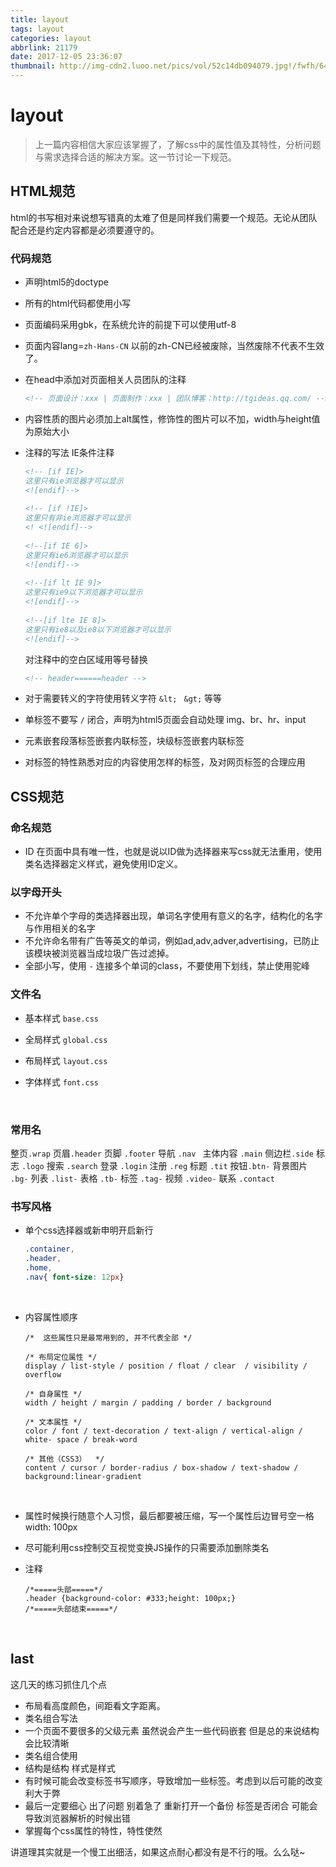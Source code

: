 ```yaml
---
title: layout
tags: layout
categories: layout
abbrlink: 21179
date: 2017-12-05 23:36:07
thumbnail: http://img-cdn2.luoo.net/pics/vol/52c14db094079.jpg!/fwfh/640x452
---
```


<!-- ![layout](http://img-cdn2.luoo.net/pics/vol/52c14db094079.jpg!/fwfh/640x452)-->

<!-- more -->



# layout

> 上一篇内容相信大家应该掌握了，了解css中的属性值及其特性，分析问题与需求选择合适的解决方案。这一节讨论一下规范。



## HTML规范

html的书写相对来说想写错真的太难了但是同样我们需要一个规范。无论从团队配合还是约定内容都是必须要遵守的。

### 代码规范

* 声明html5的doctype

* 所有的html代码都使用小写

* 页面编码采用gbk，在系统允许的前提下可以使用utf-8

* 页面内容lang=`zh-Hans-CN` 以前的zh-CN已经被废除，当然废除不代表不生效了。

* 在head中添加对页面相关人员团队的注释

  ```html
  <!-- 页面设计：xxx | 页面制作：xxx | 团队博客：http://tgideas.qq.com/ -->
  ```

* 内容性质的图片必须加上alt属性，修饰性的图片可以不加，width与height值为原始大小

* 注释的写法 IE条件注释

  ```html
  <!-- [if IE]>
  这里只有ie浏览器才可以显示
  <![endif]-->
   
  <!-- [if !IE]>
  这里只有非ie浏览器才可以显示
  <! <![endif]-->
   
  <!--[if IE 6]>
  这里只有ie6浏览器才可以显示
  <![endif]-->
   
  <!--[if lt IE 9]>
  这里只有ie9以下浏览器才可以显示
  <![endif]-->
   
  <!--[if lte IE 8]>
  这里只有ie8以及ie8以下浏览器才可以显示
  <![endif]-->
  ```

  对注释中的空白区域用等号替换

  ```html
  <!-- header======header -->
  ```

* 对于需要转义的字符使用转义字符 `&lt; ` `&gt;` 等等

* 单标签不要写 `/` 闭合，声明为html5页面会自动处理 img、br、hr、input

* 元素嵌套段落标签嵌套内联标签，块级标签嵌套内联标签

* 对标签的特性熟悉对应的内容使用怎样的标签，及对网页标签的合理应用



## CSS规范

### 命名规范

+ ID 在页面中具有唯一性，也就是说以ID做为选择器来写css就无法重用，使用类名选择器定义样式，避免使用ID定义。



### 以字母开头

* 不允许单个字母的类选择器出现，单词名字使用有意义的名字，结构化的名字与作用相关的名字
* 不允许命名带有广告等英文的单词，例如ad,adv,adver,advertising，已防止该模块被浏览器当成垃圾广告过滤掉。
* 全部小写，使用 `-` 连接多个单词的class，不要使用下划线，禁止使用驼峰



### 文件名

* 基本样式 `base.css`

* 全局样式 `global.css`

* 布局样式 `layout.css`

* 字体样式 `font.css`

  ​

### 常用名

整页`.wrap` 页眉`.header` 页脚 `.footer` 导航 `.nav ` 主体内容 `.main`  侧边栏`.side`  标志 `.logo` 搜索 `.search` 登录 `.login`  注册 `.reg` 标题 `.tit` 按钮`.btn-`  背景图片 `.bg-`  列表 `.list-` 表格 `.tb-` 标签 `.tag-`  视频 `.video-` 联系 `.contact`



### 书写风格

+ 单个css选择器或新申明开启新行

  ```css
  .container,
  .header,
  .home,
  .nav{ font-size: 12px}
  ```

  ​

+ 内容属性顺序

  ```
  /*  这些属性只是最常用到的, 并不代表全部 */

  /* 布局定位属性 */
  display / list-style / position / float / clear  / visibility / overflow

  /* 自身属性 */
  width / height / margin / padding / border / background

  /* 文本属性 */
  color / font / text-decoration / text-align / vertical-align / white- space / break-word

  /* 其他（CSS3）  */
  content / cursor / border-radius / box-shadow / text-shadow / background:linear-gradient
  ```

  ​

+ 属性时候换行随意个人习惯，最后都要被压缩，写一个属性后边冒号空一格 width: 100px

+ 尽可能利用css控制交互视觉变换JS操作的只需要添加删除类名

+ 注释

  ```
  /*=====头部=====*/
  .header {background-color: #333;height: 100px;}
  /*=====头部结束=====*/
  ```

  ​

## last

这几天的练习抓住几个点

* 布局看高度颜色，间距看文字距离。
* 类名组合写法
* 一个页面不要很多的父级元素 虽然说会产生一些代码嵌套 但是总的来说结构会比较清晰
* 类名组合使用
* 结构是结构 样式是样式
* 有时候可能会改变标签书写顺序，导致增加一些标签。考虑到以后可能的改变利大于弊
* 最后一定要细心 出了问题 别着急了 重新打开一个备份 标签是否闭合 可能会导致浏览器解析的时候出错
* 掌握每个css属性的特性，特性使然

讲道理其实就是一个慢工出细活，如果这点耐心都没有是不行的哦。么么哒~